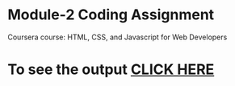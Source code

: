 

# Module-2 Coding Assignment

Coursera course: HTML, CSS, and Javascript for Web Developers

# To see the output [CLICK HERE](https://github.com/realshivamarora/HTML-CSS-AND-JAVASCRIPT-FOR-WEB-DEVELOPERS/blob/main/Assignments/Module2/index.html)
